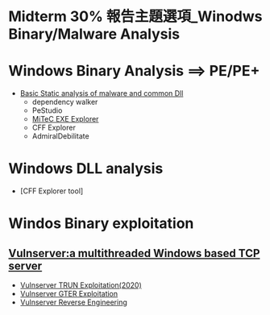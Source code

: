 
# Midterm 30% 報告主題選項_Winodws Binary/Malware Analysis

# Windows Binary Analysis ==> PE/PE+
- [Basic Static analysis of malware and common Dll](https://medium.com/mrx-007/basic-static-analysis-of-malware-and-common-dll-ef9455d49968)
  - dependency walker
  - PeStudio
  - [MiTeC EXE Explorer](https://www.mitec.cz/)
  - CFF Explorer
  - AdmiralDebilitate
 
 # Windows DLL analysis
  - [CFF Explorer tool]


# Windos Binary exploitation
## [Vulnserver:a multithreaded Windows based TCP server](https://github.com/stephenbradshaw/vulnserver)
- [Vulnserver TRUN Exploitation(2020)](https://fluidattacks.com/blog/vulnserver-trun/)
- [Vulnserver GTER Exploitation](https://fluidattacks.com/blog/vulnserver-gter/)
- [Vulnserver Reverse Engineering](https://fluidattacks.com/blog/reversing-vulnserver/)
